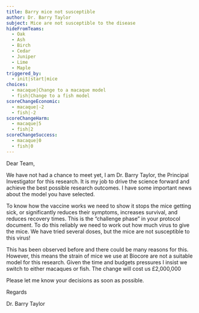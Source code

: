 ```yaml
---
title: Barry mice not susceptible
author: Dr. Barry Taylor
subject: Mice are not susceptible to the disease
hideFromTeams:
  - Oak
  - Ash
  - Birch
  - Cedar
  - Juniper
  - Lime
  - Maple
triggered_by:
  - init|start|mice
choices:
  - macaque|Change to a macaque model
  - fish|Change to a fish model
scoreChangeEconomic:
  - macaque|-2
  - fish|-2
scoreChangeHarm:
  - macaque|5
  - fish|2
scoreChangeSuccess:
  - macaque|0
  - fish|0
---
```

Dear Team,

We have not had a chance to meet yet, I am Dr. Barry Taylor, the Principal Investigator for this research. It is my job to drive the science forward and achieve the best possible research outcomes. I have some important news about the model you have selected.

To know how the vaccine works we need to show it stops the mice getting sick, or significantly reduces their symptoms, increases survival, and reduces recovery times. This is the “challenge phase” in your protocol document. To do this reliably we need to work out how much virus to give the mice. We have tried several doses, but the mice are not susceptible to this virus!

This has been observed before and there could be many reasons for this. However, this means the strain of mice we use at Biocore are not a suitable model for this research. Given the time and budgets pressures I insist we switch to either macaques or fish. The change will cost us £2,000,000

Please let me know your decisions as soon as possible.

Regards

Dr. Barry Taylor
